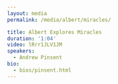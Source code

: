 ```yaml
---
layout: media
permalink: /media/albert/miracles/

title: Albert Explores Miracles
duration: '1:04'
video: lRrr1JLV1JM
speakers:
  - Andrew Pinsent
bio:
  - bios/pinsent.html
---
```

